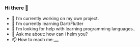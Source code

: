 ### Hi there 👋

- 🔭 I’m currently working on my own project.
- 🌱 I’m currently learning Dart/Flutter
- 🤔 I’m looking for help with learning programming languages..
- 💬 Ask me about: how can i helm you?
- 📫 How to reach me:[ ...](https://www.linkedin.com/in/andrew-rubtsou/)
